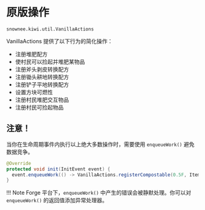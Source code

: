 # 原版操作

`snownee.kiwi.util.VanillaActions`

VanillaActions 提供了以下行为的简化操作：

 - 注册堆肥配方
 - 使村民可以捡起并堆肥某物品
 - 注册斧头剥皮转换配方
 - 注册锄头耕地转换配方
 - 注册铲子平地转换配方
 - 设置方块可燃性
 - 注册村民堆肥交互物品
 - 注册村民可捡起物品

## 注意！

当你在生命周期事件内执行以上绝大多数操作时，需要使用 `enqueueWork()` 避免数据竞争。

```java
@Override
protected void init(InitEvent event) {
  event.enqueueWork(() -> VanillaActions.registerCompostable(0.5F, Items.DIAMOND));
}
```

!!! Note
	Forge 平台下，`enqueueWork()` 中产生的错误会被静默处理。你可以对 `enqueueWork()` 的返回值添加异常处理器。
